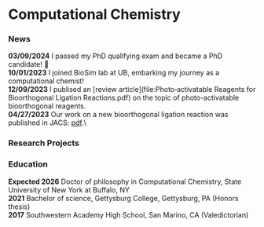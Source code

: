 # Computational Chemistry


### News
**03/09/2024** I passed my PhD qualifying exam and became a PhD candidate! 🥳\
**10/01/2023** I joined BioSim lab at UB, embarking my journey as a computational chemist!\
**12/09/2023** I publised an [review article](file:Photo‑activatable Reagents for Bioorthogonal Ligation Reactions.pdf) on the topic of photo-activatable bioorthogonal reagents.\
**04/27/2023** Our work on a new bioorthogonal ligation reaction was published in JACS: [pdf](file:sultone.pdf).\
### Research Projects

### Education
**Expected 2026** Doctor of philosophy in Computational Chemistry, State University of New York at Buffalo, NY\
**2021** Bachelor of science, Gettysburg College, Gettysburg, PA (Honors thesis)\
**2017** Southwestern Academy High School, San Marino, CA (Valedictorian) 

